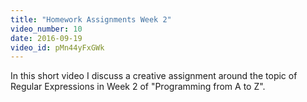 ```yaml
---
title: "Homework Assignments Week 2"
video_number: 10
date: 2016-09-19
video_id: pMn44yFxGWk
---
```


In this short video I discuss a creative assignment around the topic of Regular Expressions in Week 2 of "Programming from A to Z". 

